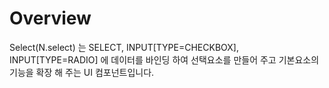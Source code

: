 Overview
===

Select(N.select) 는 SELECT, INPUT[TYPE=CHECKBOX], INPUT[TYPE=RADIO] 에 데이터를 바인딩 하여 선택요소를 만들어 주고 기본요소의 기능을 확장 해 주는 UI 컴포넌트입니다.